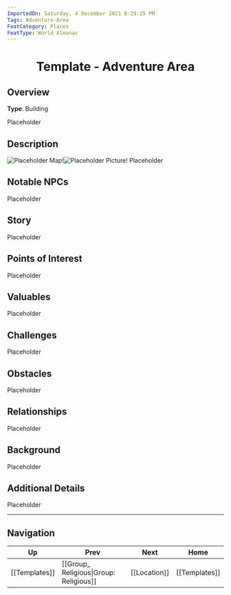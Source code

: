 ```yaml
---
ImportedOn: Saturday, 4 December 2021 8:29:25 PM
Tags: Adventure-Area
FeatCategory: Places
FeatType: World Almanac
---
```

# <center>Template - Adventure Area</center>

## Overview

**Type**: Building

Placeholder​

## Description
![Placeholder Map!](MapPlaceholder.png)![Placeholder Picture!](ImagePlaceholder.png)
Placeholder​

## Notable NPCs

Placeholder​

## Story

Placeholder​

## Points of Interest

Placeholder​

## Valuables

Placeholder​

## Challenges

Placeholder​

## Obstacles

Placeholder​

## Relationships

Placeholder​

## Background

Placeholder​

## Additional Details

Placeholder​


---
## Navigation
| Up | Prev | Next | Home |
|----|------|------|------|
| [[Templates]] | [[Group_ Religious\|Group: Religious]] | [[Location]] | [[Templates]] |
